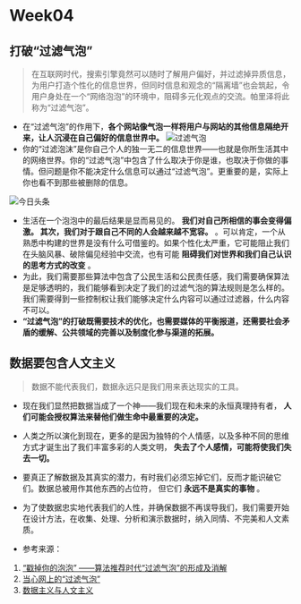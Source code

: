 # Week04
## 打破“过滤气泡”

> 在互联网时代，搜索引擎竟然可以随时了解用户偏好，并过滤掉异质信息，为用户打造个性化的信息世界，但同时信息和观念的“隔离墙”也会筑起，令用户身处在一个“网络泡泡”的环境中，阻碍多元化观点的交流。帕里泽将此称为“过滤气泡”。
* 在“过滤气泡”的作用下，**各个网站像气泡一样将用户与网站的其他信息隔绝开来，让人沉浸在自己偏好的信息世界中。** 
![过滤气泡](https://camo.githubusercontent.com/3bfe2902c659a4847617feaaf2279b4ee039568b/68747470733a2f2f696d616765732e67697465652e636f6d2f75706c6f6164732f696d616765732f323031392f303531302f3137303935355f36303030393133365f323233303736382e706e67)
*  你的“过滤泡沫”是你自己个人的独一无二的信息世界——也就是你所生活其中的网络世界。你的“过滤气泡”中包含了什么取决于你是谁，也取决于你做的事情。但问题是你不能决定什么信息可以通过“过滤气泡”。更重要的是，实际上你也看不到那些被删除的信息。

![今日头条](https://camo.githubusercontent.com/286b8b4e0cdc42c8b24ad24e1930f6416e732792/68747470733a2f2f696d616765732e67697465652e636f6d2f75706c6f6164732f696d616765732f323031392f303531302f3137313433335f39616631626438625f323233303736382e6a706567)
* 生活在一个泡泡中的最后结果是显而易见的。 **我们对自己所相信的事会变得偏激。 其次，我们对于跟自己不同的人会越来越不宽容。** 。可以肯定，一个从熟悉中构建的世界是没有什么可借鉴的。如果个性化太严重，它可能阻止我们在头脑风暴、破除偏见经验中交流，也有可能 **阻碍我们对世界和我们自己认识的思考方式的改变** 。
* 为此，我们需要那些算法中包含了公民生活和公民责任感，我们需要确保算法是足够透明的，我们能够看到决定了我们的过滤气泡的算法规则是怎么样的。我们需要得到一些控制权让我们能够决定什么内容可以通过过滤器，什么内容不可以。
*  **“过滤气泡”的打破既需要技术的优化，也需要媒体的平衡报道，还需要社会矛盾的缓解、公共领域的完善以及制度化参与渠道的拓展。** 
## 数据要包含人文主义
> 数据不能代表我们，数据永远只是我们用来表达现实的工具。

*  现在我们显然把数据当成了一个神——我们现在和未来的永恒真理持有者， **人们可能会授权算法来替他们做生命中最重要的决定。** 
* 人类之所以演化到现在，更多的是因为独特的个人情感，以及多种不同的思维方式才诞生出了我们丰富多彩的人类文明， **失去了个人感情，可能将使我们失去一切。** 
* 要真正了解数据及其真实的潜力，有时我们必须忘掉它们，反而才能识破它们。数据总被用作其他东西的占位符， 但它们 **永远不是真实的事物** 。
*  为了使数据忠实地代表我们的人性，并确保数据不再误导我们，我们需要开始在设计方法，在收集、处理、分析和演示数据时，纳入同情、不完美和人文素质。

* 参考来源：
1. [“戳掉你的泡泡” ——算法推荐时代“过滤气泡”的形成及消解 ](http://www.sohu.com/a/297511102_700645)
2. [当心网上的“过滤气泡”](https://www.jianshu.com/p/990e17415181)
3. [数据主义与人文主义](https://www.jianshu.com/p/fff74232febb)
